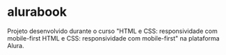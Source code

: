 # alurabook
Projeto desenvolvido durante o curso "HTML e CSS: responsividade com mobile-first HTML e CSS: responsividade com mobile-first" na plataforma Alura.
